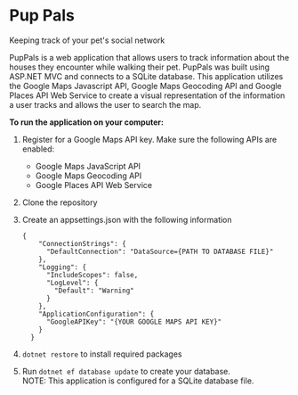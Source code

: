 # Pup Pals
Keeping track of your pet's social network

PupPals is a web application that allows users to track information about the houses they encounter while walking their pet. PupPals was built using ASP.NET MVC and connects to a SQLite database. This application utilizes the Google Maps Javascript API, Google Maps Geocoding API and Google Places API Web Service to create a visual representation of the information a user tracks and allows the user to search the map.

<strong> To run the application on your computer: </strong>
1. Register for a Google Maps API key. Make sure the following APIs are enabled:
    * Google Maps JavaScript API
    * Google Maps Geocoding API
    * Google Places API Web Service
    
2. Clone the repository
3. Create an appsettings.json with the following information
    ```
    {
        "ConnectionStrings": {
          "DefaultConnection": "DataSource={PATH TO DATABASE FILE}"
        },
        "Logging": {
          "IncludeScopes": false,
          "LogLevel": {
            "Default": "Warning"
          }
        },
        "ApplicationConfiguration": {
          "GoogleAPIKey": "{YOUR GOOGLE MAPS API KEY}"
        }
      }
    ```
 4. `dotnet restore` to install required packages
 5. Run `dotnet ef database update` to create your database. <br>
 NOTE: This application is configured for a SQLite database file.
    
